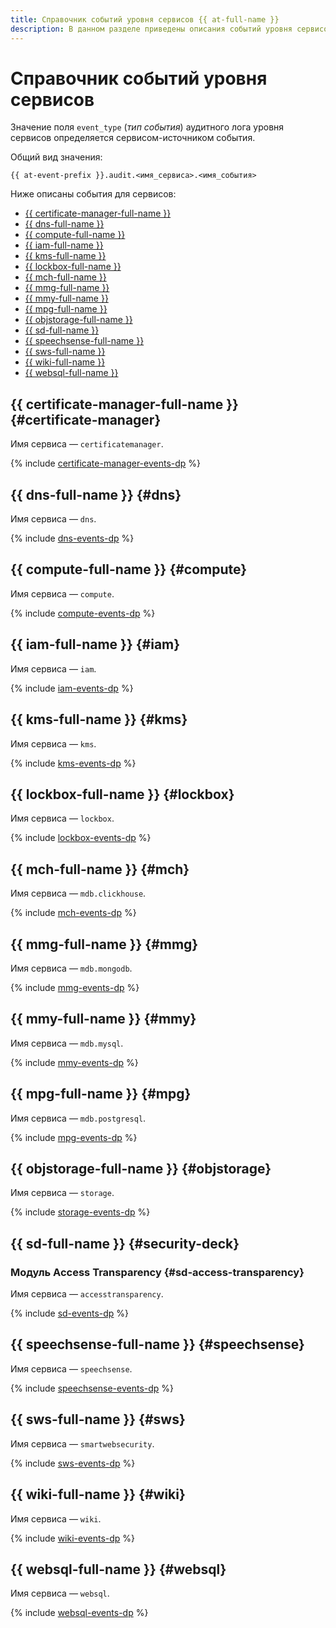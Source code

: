 ```yaml
---
title: Справочник событий уровня сервисов {{ at-full-name }}
description: В данном разделе приведены описания событий уровня сервисов, собираемых в сервисах {{ yandex-cloud }}.
---
```


# Справочник событий уровня сервисов

Значение поля `event_type` (_тип события_) аудитного лога уровня сервисов определяется сервисом-источником события.

Общий вид значения:

```text
{{ at-event-prefix }}.audit.<имя_сервиса>.<имя_события>
```

Ниже описаны события для сервисов:

* [{{ certificate-manager-full-name }}](#certificate-manager)
* [{{ dns-full-name }}](#dns)
* [{{ compute-full-name }}](#compute)
* [{{ iam-full-name }}](#iam)
* [{{ kms-full-name }}](#kms)
* [{{ lockbox-full-name }}](#lockbox)
* [{{ mch-full-name }}](#mch)
* [{{ mmg-full-name }}](#mmg)
* [{{ mmy-full-name }}](#mmy)
* [{{ mpg-full-name }}](#mpg)
* [{{ objstorage-full-name }}](#objstorage)
* [{{ sd-full-name }}](#security-deck)
* [{{ speechsense-full-name }}](#speechsense)
* [{{ sws-full-name }}](#sws)
* [{{ wiki-full-name }}](#wiki)
* [{{ websql-full-name }}](#websql)

## {{ certificate-manager-full-name }} {#certificate-manager}

Имя сервиса — `certificatemanager`.

{% include [certificate-manager-events-dp](../../_includes/audit-trails/events/certificate-manager-events-dp.md) %}

## {{ dns-full-name }} {#dns}

Имя сервиса — `dns`.

{% include [dns-events-dp](../../_includes/audit-trails/events/dns-events-dp.md) %}

## {{ compute-full-name }} {#compute}

Имя сервиса — `compute`.

{% include [compute-events-dp](../../_includes/audit-trails/events/compute-events-dp.md) %}

## {{ iam-full-name }} {#iam}

Имя сервиса — `iam`.

{% include [iam-events-dp](../../_includes/audit-trails/events/iam-events-dp.md) %}

## {{ kms-full-name }} {#kms}

Имя сервиса — `kms`.

{% include [kms-events-dp](../../_includes/audit-trails/events/kms-events-dp.md) %}

## {{ lockbox-full-name }} {#lockbox}

Имя сервиса — `lockbox`.

{% include [lockbox-events-dp](../../_includes/audit-trails/events/lockbox-events-dp.md) %}

## {{ mch-full-name }} {#mch}

Имя сервиса — `mdb.clickhouse`.

{% include [mch-events-dp](../../_includes/audit-trails/events/mch-events-dp.md) %}


## {{ mmg-full-name }} {#mmg}

Имя сервиса — `mdb.mongodb`.

{% include [mmg-events-dp](../../_includes/audit-trails/events/mmg-events-dp.md) %}

## {{ mmy-full-name }} {#mmy}

Имя сервиса — `mdb.mysql`.

{% include [mmy-events-dp](../../_includes/audit-trails/events/mmy-events-dp.md) %}

## {{ mpg-full-name }} {#mpg}

Имя сервиса — `mdb.postgresql`.

{% include [mpg-events-dp](../../_includes/audit-trails/events/mpg-events-dp.md) %}

## {{ objstorage-full-name }} {#objstorage}

Имя сервиса — `storage`.

{% include [storage-events-dp](../../_includes/audit-trails/events/storage-events-dp.md) %}

## {{ sd-full-name }} {#security-deck}

### Модуль Access Transparency {#sd-access-transparency}

Имя сервиса — `accesstransparency`.

{% include [sd-events-dp](../../_includes/audit-trails/events/sd-events-dp.md) %}

## {{ speechsense-full-name }} {#speechsense}

Имя сервиса — `speechsense`.

{% include [speechsense-events-dp](../../_includes/audit-trails/events/speechsense-events-dp.md) %}

## {{ sws-full-name }} {#sws}

Имя сервиса — `smartwebsecurity`.

{% include [sws-events-dp](../../_includes/audit-trails/events/sws-events-dp.md) %}

## {{ wiki-full-name }} {#wiki}

Имя сервиса — `wiki`.

{% include [wiki-events-dp](../../_includes/audit-trails/events/wiki-events-dp.md) %}

## {{ websql-full-name }} {#websql}

Имя сервиса — `websql`.

{% include [websql-events-dp](../../_includes/audit-trails/events/websql-events-dp.md) %}